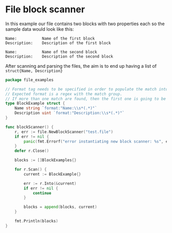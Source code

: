# File block scanner

In this example our file contains two blocks with two properties each so the sample data would look like this:

```text
Name: 			Name of the first block
Description: 	Description of the first block

Name: 			Name of the second block
Description: 	Description of the second block
```

After scanning and parsing the files, the aim is to end up having a list of `struct{Name, Description}`

```go
package file_examples

// Format tag needs to be specified in order to populate the match into the struct property.
// Expected format is a regex with the match group.
// If more than one match are found, then the first one is going to be populated
type BlockExample struct {
	Name string `format:"Name:\\s*(.*)"`
	Description uint `format:"Description:\\s*(.*)"`
}

func blockScanner() {
	r, err := file.NewBlockScanner("test.file")
	if err != nil {
		panic(fmt.Errorf("error instantiating new block scanner: %s", err.Error()))
	}
	defer r.Close()

	blocks := []BlockExamples{}

	for r.Scan() {
		current := BlockExample{}

		err := r.Into(&current)
		if err != nil {
			continue
		}

		blocks = append(blocks, current)
	}

	fmt.Println(blocks)
}
```
